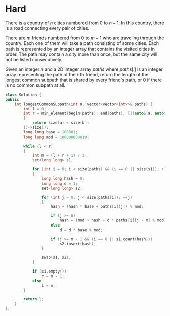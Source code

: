 # Hard

There is a country of $n$ cities numbered from $0$ to $n - 1$. In this country, there is a road connecting every pair of cities.

There are $m$ friends numbered from $0$ to $m - 1$ who are traveling through the country. Each one of them will take a path consisting of some cities. Each path is represented by an integer array that contains the visited cities in order. The path may contain a city more than once, but the same city will not be listed consecutively.

Given an integer $n$ and a 2D integer array $paths$ where $paths[i]$ is an integer array representing the path of the $i$-th friend, return the length of the longest common subpath that is shared by every friend's path, or $0$ if there is no common subpath at all.

```cpp
class Solution {
public:
    int longestCommonSubpath(int n, vector<vector<int>>& paths) {
        int l = 0;
        int r = min_element(begin(paths), end(paths), [](auto& a, auto& b)
        {
            return size(a) < size(b);
        })->size();
        long long base = 100001;
        long long mod = 100000000019;

        while (l < r)
        {
            int m = (l + r + 1) / 2;
            set<long long> s1;

            for (int i = 0; i < size(paths) && (i == 0 || size(s1)); ++i)
            {
                long long hash = 0;
                long long d = 1;
                set<long long> s2;

                for (int j = 0; j < size(paths[i]); ++j)
                {
                    hash = (hash * base + paths[i][j]) % mod;

                    if (j >= m)
                        hash = (mod + hash - d * paths[i][j - m] % mod) % mod;
                    else
                        d = d * base % mod;

                    if (j >= m - 1 && (i == 0 || s1.count(hash)))
                        s2.insert(hash);
                }

                swap(s1, s2);
            }

            if (s1.empty())
                r = m - 1;
            else
                l = m;
        }

        return l;
    }
};
```
